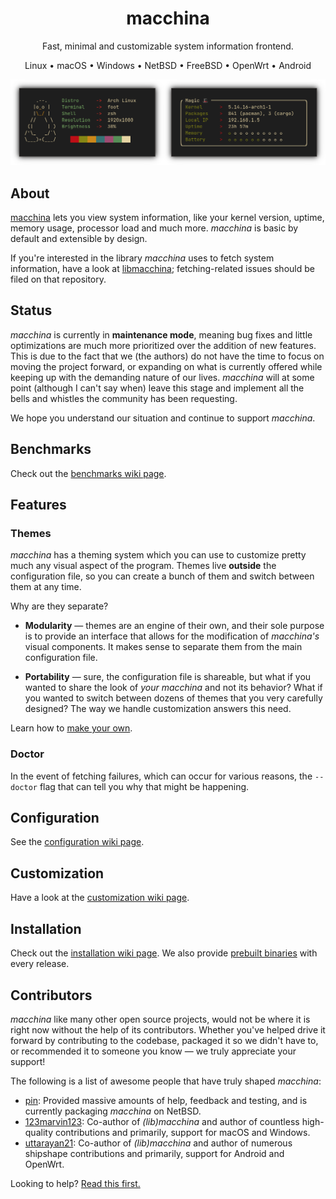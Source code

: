 <div align="center">
<h1>macchina</h1>

Fast, minimal and customizable system information frontend.

Linux • macOS • Windows • NetBSD • FreeBSD • OpenWrt • Android

<img src="assets/preview.png" alt="Preview" />
</div>

## About

[macchina](https://crates.io/crates/macchina) lets you view system
information, like your kernel version, uptime, memory usage, processor
load and much more. _macchina_ is basic by default and extensible by
design.

If you're interested in the library _macchina_ uses to fetch system
information, have a look at [libmacchina]; fetching-related issues
should be filed on that repository.

## Status

_macchina_ is currently in **maintenance mode**, meaning bug fixes and
little optimizations are much more prioritized over the addition of
new features. This is due to the fact that we (the authors) do not
have the time to focus on moving the project forward, or expanding on
what is currently offered while keeping up with the demanding nature
of our lives. _macchina_ will at some point (although I can't say
when) leave this stage and implement all the bells and whistles the
community has been requesting.

We hope you understand our situation and continue to support _macchina_.

## Benchmarks

Check out the [benchmarks wiki page](https://github.com/Macchina-CLI/macchina/wiki/Benchmarks).

## Features

### Themes

_macchina_ has a theming system which you can use to customize pretty much any
visual aspect of the program. Themes live **outside** the configuration file,
so you can create a bunch of them and switch between them at any time.

Why are they separate?

- **Modularity** — themes are an engine of their own, and their sole purpose is
  to provide an interface that allows for the modification of _macchina's_
  visual components. It makes sense to separate them from the main
  configuration file.

- **Portability** — sure, the configuration file is shareable, but what if you
  wanted to share the look of _your macchina_ and not its behavior? What if you
  wanted to switch between dozens of themes that you very carefully designed?
  The way we handle customization answers this need.

Learn how to [make your own](#customization).

### Doctor

In the event of fetching failures, which can occur for various reasons, the
`--doctor` flag that can tell you why that might be happening.

## Configuration

See the [configuration wiki page](https://github.com/Macchina-CLI/macchina/wiki/Configuration).

## Customization

Have a look at the [customization wiki page](https://github.com/Macchina-CLI/macchina/wiki/Customization).

## Installation

Check out the [installation wiki page](https://github.com/Macchina-CLI/macchina/wiki/Installation). 
We also provide [prebuilt binaries](https://github.com/grtcdr/macchina/releases) with every release.

## Contributors

_macchina_ like many other open source projects, would not be where it
is right now without the help of its contributors. Whether you've
helped drive it forward by contributing to the codebase, packaged it
so we didn't have to, or recommended it to someone you know — we truly
appreciate your support!

The following is a list of awesome people that have truly shaped _macchina_:
- [pin](https://pkgsrc.se/bbmaint.php?maint=pin@NetBSD.org): Provided
  massive amounts of help, feedback and testing, and is currently
  packaging _macchina_ on NetBSD.
- [123marvin123](https://github.com/123marvin123): Co-author of _(lib)macchina_ and
  author of countless high-quality contributions and primarily, support for
  macOS and Windows.
- [uttarayan21](https://github.com/uttarayan21): Co-author of _(lib)macchina_ and
  author of numerous shipshape contributions and primarily, support for Android and OpenWrt.

Looking to help? [Read this first.](.github/CONTRIBUTING.md)

[libmacchina]: https://github.com/Macchina-CLI/libmacchina
